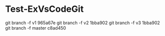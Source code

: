 # Test-ExVsCodeGit

git branch -f v1 965a67e
git branch -f v2 1bba902
git branch -f v3 1bba902
git branch -f master c8ad450